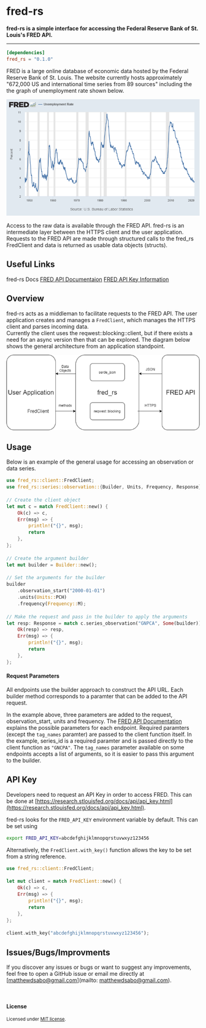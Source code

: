 # fred-rs

 **fred-rs is a simple interface for accessing the Federal Reserve Bank of St. Louis's FRED API.**

 ---
 ```toml
 [dependencies]
 fred_rs = "0.1.0"
 ```

 FRED is a large online database of economic data hosted by the Federal Reserve Bank of St. Louis.  The website currently hosts approximately "672,000 US and international time series from 89 sources" including the the graph of unemployment rate shown below.

![Unemployment Graph](README/fredgraph.png)

Access to the raw data is available through the FRED API.  fred-rs is an intermediate layer between the HTTPS client and the user application.  Requests to the FRED API are made through structured calls to the fred_rs FredClient and data is returned as usable data objects (structs).

## Useful Links
fred-rs Docs
[FRED API Documentaion](https://research.stlouisfed.org/docs/api/fred/#General_Documentation)
[FRED API Key Information](https://research.stlouisfed.org/docs/api/api_key.html)


## Overview
fred-rs acts as a middleman to facilitate requests to the FRED API.  The user application
creates and manages a `FredClient`, which manages the HTTPS client and parses incoming data.  
Currently the client uses the reqwest::blocking::client, but if there exists a need for an
async version then that can be explored.  The diagram below shows the general architecture 
from an application standpoint.

<p align="center"> 
<img src="README/architecture.png" alt_text="architecture">
</p>

## Usage
Below is an example of the general usage for accessing an observation or data series.

```rust
use fred_rs::client::FredClient;
use fred_rs::series::observation::{Builder, Units, Frequency, Response};

// Create the client object
let mut c = match FredClient::new() {
    Ok(c) => c,
    Err(msg) => {
        println!("{}", msg);
        return
    },
};

// Create the argument builder
let mut builder = Builder::new();

// Set the arguments for the builder
builder
    .observation_start("2000-01-01")
    .units(Units::PCH)
    .frequency(Frequency::M);

// Make the request and pass in the builder to apply the arguments
let resp: Response = match c.series_observation("GNPCA", Some(builder)) {
    Ok(resp) => resp,
    Err(msg) => {
        println!("{}", msg);
        return
    },
};
```

#### Request Parameters
All endpoints use the builder approach to construct the API URL.  Each builder 
method corresponds to a paramter that can be added to the API request. 

In the example above, three parameters are added to the request, observation_start, units and frequency.
The [FRED API Documentation](https://research.stlouisfed.org/docs/api/fred/#General_Documentation) 
explains the possible parameters for each endpoint.  Required paramters (except the `tag_names` paramter) are
passed to the client function itself.  In the example, series_id is a required paramter and is passed 
directly to the client function as `"GNCPA"`.  The `tag_names` parameter available on some endpoints 
accepts a list of arguments, so it is easier to pass this argument to the builder.

## API Key
Developers need to request an API Key in order to access FRED.  This can be done at [https://research.stlouisfed.org/docs/api/api_key.html](https://research.stlouisfed.org/docs/api/api_key.html).

fred-rs looks for the `FRED_API_KEY` environment variable by default.  This can be set using
```bash
export FRED_API_KEY=abcdefghijklmnopqrstuvwxyz123456
```

Alternatively, the `FredClient.with_key()` function allows the key to be set from a string reference.
```rust
use fred_rs::client::FredClient;

let mut client = match FredClient::new() {
    Ok(c) => c,
    Err(msg) => {
        println!("{}", msg);
        return
    },
};

client.with_key("abcdefghijklmnopqrstuvwxyz123456");
```

## Issues/Bugs/Improvments
If you discover any issues or bugs or want to suggest any improvements, feel free 
to open a GitHub issue or email me directly at [matthewdsabo@gmail.com](mailto: matthewdsabo@gmail.com).

<br>

#### License

<sup>
Licensed under <a href="LICENSE-MIT">MIT license</a>.
</sup>
